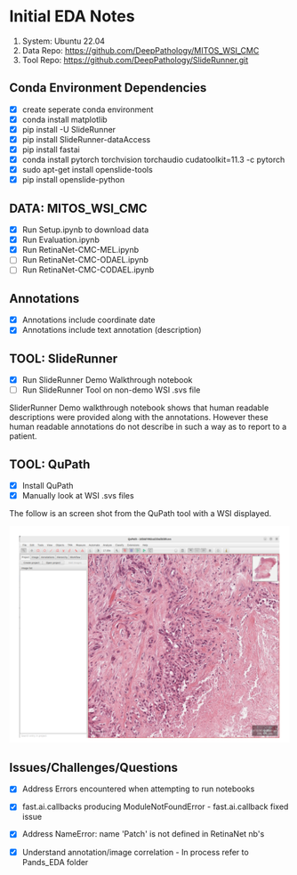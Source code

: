 # Initial EDA Notes

1. System: Ubuntu 22.04
2. Data Repo: https://github.com/DeepPathology/MITOS_WSI_CMC
3. Tool Repo: https://github.com/DeepPathology/SlideRunner.git

## Conda Environment Dependencies

- [x] create seperate conda environment
- [x] conda install matplotlib
- [x] pip install -U SlideRunner
- [x] pip install SlideRunner-dataAccess
- [x] pip install fastai
- [x] conda install pytorch torchvision torchaudio cudatoolkit=11.3 -c pytorch
- [x] sudo apt-get install openslide-tools
- [x] pip install openslide-python

## DATA: MITOS_WSI_CMC

- [x] Run Setup.ipynb to download data
- [x] Run Evaluation.ipynb
- [x] Run RetinaNet-CMC-MEL.ipynb
- [ ] Run RetinaNet-CMC-ODAEL.ipynb
- [ ] Run RetinaNet-CMC-CODAEL.ipynb

## Annotations

- [x] Annotations include coordinate date 
- [x] Annotations include text annotation (description)

## TOOL: SlideRunner

- [x] Run SlideRunner Demo Walkthrough notebook
- [ ] Run SlideRunner Tool on non-demo WSI .svs file

SliderRunner Demo walkthrough notebook shows that human readable descriptions were provided along with the annotations. However these human readable annotations do not describe in such a way as to report to a patient. 

## TOOL: QuPath 

- [x] Install QuPath 
- [x] Manually look at WSI .svs files

The follow is an screen shot from the QuPath tool with a WSI displayed. 

![QuPath WSI](https://github.com/jmwolf82/XAI_Healthcare/blob/main/Initial_EDA/images/qupath_wsi_ex.tif)


## Issues/Challenges/Questions

- [x] Address Errors encountered when attempting to run notebooks
- [x] fast.ai.callbacks producing ModuleNotFoundError - fast.ai.callback fixed issue
- [x] Address NameError: name 'Patch' is not defined in RetinaNet nb's
- [x] Understand annotation/image correlation - In process refer to Pands_EDA folder






